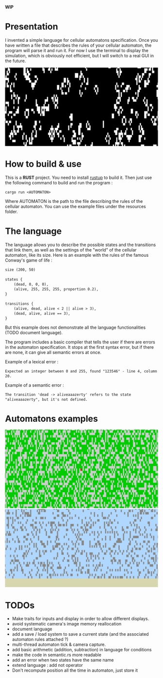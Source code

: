 **WIP**

# Presentation

I invented a simple language for cellular automatons specification. Once you have written a file that describes the rules of your cellular automaton, the program will parse it and run it. For now I use the terminal to display the simulation, which is obviously not efficient, but I will switch to a real GUI in the future.

![Conway's game if life](resources/images/game_of_life.gif)

# How to build & use

This is a **RUST** project. You need to install [rustup](https://doc.rust-lang.org/book/ch01-01-installation.html) to build it. Then just use the following command to build and run the program :
```
cargo run <AUTOMATON>
```
Where AUTOMATON is the path to the file describing the rules of the cellular automaton. You can use the example files under the resources folder.

# The language

The language allows you to describe the possible states and the transitions that link them, as well as the settings of the "world" of the cellular automaton, like its size. Here is an example with the rules of the famous Conway's game of life :
```
size (200, 50)

states {
    (dead, 0, 0, 0),
    (alive, 255, 255, 255, proportion 0.2),
}

transitions {
    (alive, dead, alive < 2 || alive > 3),
    (dead, alive, alive == 3),
}
```
But this example does not demonstrate all the language functionalities (TODO document language).

The program includes a basic compiler that tells the user if there are errors in the automaton specification. It stops at the first syntax error, but if there are none, it can give all semantic errors at once.

Example of a lexical error :
```
Expected an integer between 0 and 255, found "123546" - line 4, column 20.
```

Example of a semantic error :
```
The transition 'dead -> aliveaaazerty' refers to the state "aliveaaazerty", but it's not defined.
```

# Automatons examples

![Virus propagation](resources/images/virus.gif)
![Gravity](resources/images/gravity.gif)

# TODOs

* Make traits for inputs and display in order to allow different displays.
* avoid systematic camera's image memory reallocation
* document language
* add a save / load system to save a current state (and the associated automaton rules attached ?)
* multi-thread automaton tick & camera capture.
* add basic arithmetic (addition, subtraction) in language for conditions
* make the code in semantic.rs more readable
* add an error when two states have the same name
* extend language : add not operator
* Don't recompute position all the time in automaton, just store it
